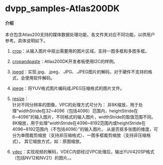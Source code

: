 #  dvpp_samples-Atlas200DK

#### 介绍
本仓包含Atlas200支持的媒体数据处理功能，各文件夹对应不同功能，以供用户参考。具体说明如下。

1. [crop](https://gitee.com/ascend/samples/blob/master/dvpp_samples/for_atlas300_1.7x.0.0_c++/crop/readme.md)：从输入图片中抠出需要用的图片区域，支持一图多框和多图多框。

2. [cropandpaste](https://gitee.com/ascend/samples/blob/master/dvpp_samples/for_atlas300_1.7x.0.0_c++/cropandpaste/readme.md)：Atlas200DK开发者板使用I2C的样例。

3. [jpegd](https://gitee.com/ascend/samples/blob/master/dvpp_samples/for_atlas300_1.7x.0.0_c++/jpegd/readme.md)：实现.jpg、.jpeg、.JPG、.JPEG图片的解码，对于硬件不支持的格式，会使用软件解码。

4. [jpege](https://gitee.com/ascend/samples/tree/master/dvpp_samples/for_atlas300_1.7x.0.0_c++/jpege)：将YUV格式图片编码成JPEG压缩格式的图片文件。

5. [resize](https://gitee.com/ascend/samples/blob/master/dvpp_samples/for_atlas300_1.7x.0.0_c++/resize/readme.md)：     
针对不同分辨率的图像，VPC的处理方式可分为：
非8K缩放，用于处理“widthStride在32~4096（包括4096）范围内，heightStride在6~4096”的输入图片，不同格式的输入图片，widthStride的取值范围不同。
8K缩放，用于处理“widthStride在4096~8192范围内或heightStride在4096~8192范围内（不包括4096）”的输入图片。
从是否抠多张图的维度，可分为单图裁剪缩放（支持非压缩格式）、一图多框裁剪缩放（支持非压缩格式）。
其它缩放方式，如：原图缩放。

6. [vdec](https://gitee.com/ascend/samples/blob/master/dvpp_samples/for_atlas300_1.7x.0.0_c++/vdec/readme.md)：实现视频的解码，VDEC内部经过VPC处理后，输出YUV420SP格式（包括NV12和NV21）的图片。。